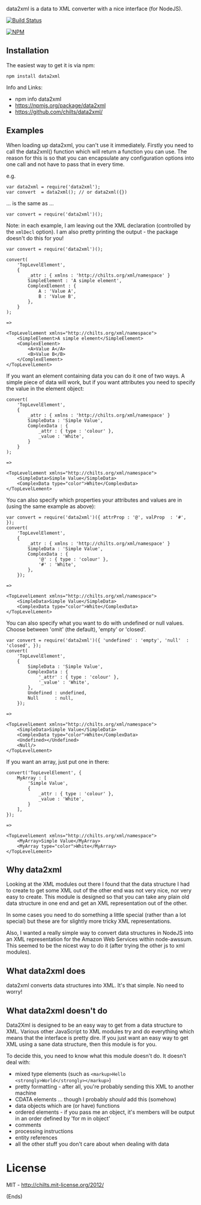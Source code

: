 data2xml is a data to XML converter with a nice interface (for NodeJS).

[![Build Status](https://secure.travis-ci.org/chilts/data2xml.png?branch=master)](http://travis-ci.org/chilts/data2xml)

[![NPM](https://nodei.co/npm/data2xml.png?downloads=true)](https://nodei.co/npm/data2xml/)

Installation
------------

The easiest way to get it is via npm:

    npm install data2xml

Info and Links:

* npm info data2xml
* https://npmjs.org/package/data2xml
* https://github.com/chilts/data2xml/

Examples
--------

When loading up data2xml, you can't use it immediately. Firstly you need to call the data2xml() function which will
return a function you can use. The reason for this is so that you can encapsulate any configuration options into one
call and not have to pass that in every time.

e.g.

```
var data2xml = require('data2xml');
var convert  = data2xml(); // or data2xml({})
```

... is the same as ...


```
var convert = require('data2xml')();
```

Note: in each example, I am leaving out the XML declaration (controlled by the `xmlDecl` option). I
am also pretty printing the output - the package doesn't do this for you!

```
var convert = require('data2xml')();

convert(
    'TopLevelElement',
    {
        _attr : { xmlns : 'http://chilts.org/xml/namespace' }
        SimpleElement : 'A simple element',
        ComplexElement : {
            A : 'Value A',
            B : 'Value B',
        },
    }
);

=>

<TopLevelLement xmlns="http://chilts.org/xml/namespace">
    <SimpleElement>A simple element</SimpleElement>
    <ComplexElement>
        <A>Value A</A>
        <B>Value B</B>
    </ComplexElement>
</TopLevelLement>
```

If you want an element containing data you can do it one of two ways. A simple piece of data will work, but if you want
attributes you need to specify the value in the element object:

```
convert(
    'TopLevelElement',
    {
        _attr : { xmlns : 'http://chilts.org/xml/namespace' }
        SimpleData : 'Simple Value',
        ComplexData : {
            _attr : { type : 'colour' },
            _value : 'White',
        }
    }
);

=>

<TopLevelLement xmlns="http://chilts.org/xml/namespace">
    <SimpleData>Simple Value</SimpleData>
    <ComplexData type="color">White</ComplexData>
</TopLevelLement>
```

You can also specify which properties your attributes and values are in (using the same example as above):

```
var convert = require('data2xml')({ attrProp : '@', valProp  : '#', });
convert(
    'TopLevelElement',
    {
        _attr : { xmlns : 'http://chilts.org/xml/namespace' }
        SimpleData : 'Simple Value',
        ComplexData : {
            '@' : { type : 'colour' },
            '#' : 'White',
        },
    });

=>

<TopLevelLement xmlns="http://chilts.org/xml/namespace">
    <SimpleData>Simple Value</SimpleData>
    <ComplexData type="color">White</ComplexData>
</TopLevelLement>
```

You can also specify what you want to do with undefined or null values. Choose between 'omit' (the default), 'empty' or
'closed'.

```
var convert = require('data2xml')({ 'undefined' : 'empty', 'null'  : 'closed', });
convert(
    'TopLevelElement',
    {
        SimpleData : 'Simple Value',
        ComplexData : {
            '_attr' : { type : 'colour' },
            '_value' : 'White',
        },
        Undefined : undefined,
        Null      : null,
    });

=>

<TopLevelLement xmlns="http://chilts.org/xml/namespace">
    <SimpleData>Simple Value</SimpleData>
    <ComplexData type="color">White</ComplexData>
    <Undefined></Undefined>
    <Null/>
</TopLevelLement>
```

If you want an array, just put one in there:

```
convert('TopLevelElement', {
    MyArray : [
        'Simple Value',
        {
            _attr : { type : 'colour' },
            _value : 'White',
        }
    ],
});

=>

<TopLevelLement xmlns="http://chilts.org/xml/namespace">
    <MyArray>Simple Value</MyArray>
    <MyArray type="color">White</MyArray>
</TopLevelLement>
```

Why data2xml
------------

Looking at the XML modules out there I found that the data structure I had to create to get some XML out of the other
end was not very nice, nor very easy to create. This module is designed so that you can take any plain old data
structure in one end and get an XML representation out of the other.

In some cases you need to do something a little special (rather than a lot special) but these are for slightly more
tricky XML representations.

Also, I wanted a really simple way to convert data structures in NodeJS into an XML representation for the Amazon Web
Services within node-awssum. This seemed to be the nicest way to do it (after trying the other js to xml modules).

What data2xml does
------------------

data2xml converts data structures into XML. It's that simple. No need to worry!

What data2xml doesn't do
------------------------

Data2Xml is designed to be an easy way to get from a data structure to XML. Various other JavaScript to XML modules try
and do everything which means that the interface is pretty dire. If you just want an easy way to get XML using a sane
data structure, then this module is for you.

To decide this, you need to know what this module doesn't do. It doesn't deal with:

* mixed type elements (such as `<markup>Hello <strongly>World</strongly></markup>`)
* pretty formatting - after all, you're probably sending this XML to another machine
* CDATA elements ... though I probably _should_ add this (somehow)
* data objects which are (or have) functions
* ordered elements - if you pass me an object, it's members will be output in an order defined by 'for m in object'
* comments
* processing instructions
* entity references
* all the other stuff you don't care about when dealing with data

# License #

MIT - http://chilts.mit-license.org/2012/

(Ends)
